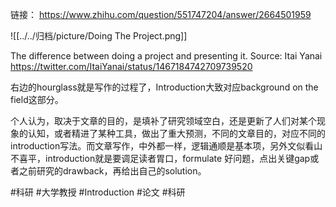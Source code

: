 链接： https://www.zhihu.com/question/551747204/answer/2664501959

![[../../归档/picture/Doing The Project.png]]

The difference between doing a project and presenting it. Source: Itai Yanai https://twitter.com/ItaiYanai/status/1467184742709739520

右边的hourglass就是写作的过程了，Introduction大致对应background on the field这部分。

个人认为，取决于文章的目的，是填补了研究领域空白，还是更新了人们对某个现象的认知，或者精进了某种工具，做出了重大预测，不同的文章目的，对应不同的introduction写法。而文章写作，中外都一样，逻辑通顺是基本项，另外文似看山不喜平，introduction就是要调足读者胃口，formulate 好问题，点出关键gap或者之前研究的drawback，再给出自己的solution。

#科研 #大学教授 #Introduction #论文 #科研 